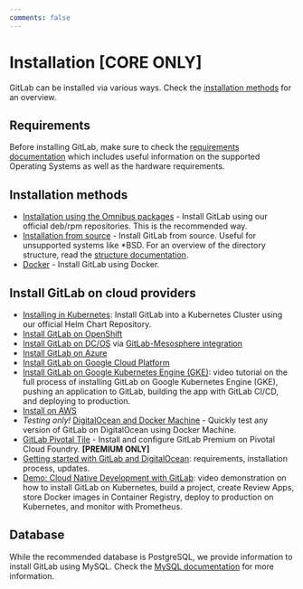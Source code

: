 ```yaml
---
comments: false
---
```


# Installation **[CORE ONLY]**

GitLab can be installed via various ways. Check the [installation methods][methods]
for an overview.

## Requirements

Before installing GitLab, make sure to check the [requirements documentation](requirements.md)
which includes useful information on the supported Operating Systems as well as
the hardware requirements.

## Installation methods

- [Installation using the Omnibus packages](https://about.gitlab.com/downloads/) -
  Install GitLab using our official deb/rpm repositories. This is the
  recommended way.
- [Installation from source](installation.md) - Install GitLab from source.
  Useful for unsupported systems like *BSD. For an overview of the directory
  structure, read the [structure documentation](structure.md).
- [Docker](docker.md) - Install GitLab using Docker.

## Install GitLab on cloud providers

- [Installing in Kubernetes](kubernetes/index.md): Install GitLab into a Kubernetes
  Cluster using our official Helm Chart Repository.
- [Install GitLab on OpenShift](openshift_and_gitlab/index.md)
- [Install GitLab on DC/OS](https://mesosphere.com/blog/gitlab-dcos/) via [GitLab-Mesosphere integration](https://about.gitlab.com/2016/09/16/announcing-gitlab-and-mesosphere/)
- [Install GitLab on Azure](azure/index.md)
- [Install GitLab on Google Cloud Platform](google_cloud_platform/index.md)
- [Install GitLab on Google Kubernetes Engine (GKE)](https://about.gitlab.com/2017/01/23/video-tutorial-idea-to-production-on-google-container-engine-gke/): video tutorial on
the full process of installing GitLab on Google Kubernetes Engine (GKE), pushing an application to GitLab, building the app with GitLab CI/CD, and deploying to production.
- [Install on AWS](https://about.gitlab.com/aws/)
- _Testing only!_ [DigitalOcean and Docker Machine](digitaloceandocker.md) -
  Quickly test any version of GitLab on DigitalOcean using Docker Machine.
- [GitLab Pivotal Tile](pivotal/index.md) - Install and configure GitLab
  Premium on Pivotal Cloud Foundry. **[PREMIUM ONLY]**
- [Getting started with GitLab and DigitalOcean](https://about.gitlab.com/2016/04/27/getting-started-with-gitlab-and-digitalocean/): requirements, installation process, updates.
- [Demo: Cloud Native Development with GitLab](https://about.gitlab.com/2017/04/18/cloud-native-demo/): video demonstration on how to install GitLab on Kubernetes, build a project, create Review Apps, store Docker images in Container Registry, deploy to production on Kubernetes, and monitor with Prometheus.

## Database

While the recommended database is PostgreSQL, we provide information to install
GitLab using MySQL. Check the [MySQL documentation](database_mysql.md) for more
information.

[methods]: https://about.gitlab.com/installation/
